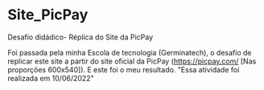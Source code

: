 # Site_PicPay
 Desafio didádico- Réplica do Site da PicPay

Foi passada pela minha Escola de tecnologia (Germinatech), o desafio de replicar este site a partir do site oficial da PicPay (https://picpay.com/ [Nas proporções 600x540]). E este foi o meu resultado. "Essa atividade foi realizada em 10/06/2022"
